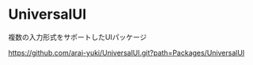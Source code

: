 # UniversalUI
複数の入力形式をサポートしたUIパッケージ

https://github.com/arai-yuki/UniversalUI.git?path=Packages/UniversalUI
